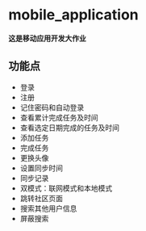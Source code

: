 # mobile_application
**这是移动应用开发大作业**
## 功能点
* 登录
* 注册
* 记住密码和自动登录
* 查看累计完成任务及时间
* 查看选定日期完成的任务及时间
* 添加任务
* 完成任务
* 更换头像
* 设置同步时间
* 同步记录
* 双模式：联网模式和本地模式
* 跳转社区页面
* 搜索其他用户信息
* 屏蔽搜索

